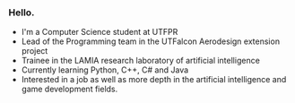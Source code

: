 ### Hello.

- I'm a Computer Science student at UTFPR
- Lead of the Programming team in the UTFalcon Aerodesign extension project
- Trainee in the LAMIA research laboratory of artificial intelligence
- Currently learning Python, C++, C# and Java
- Interested in a job as well as more depth in the artificial intelligence and game development fields.

